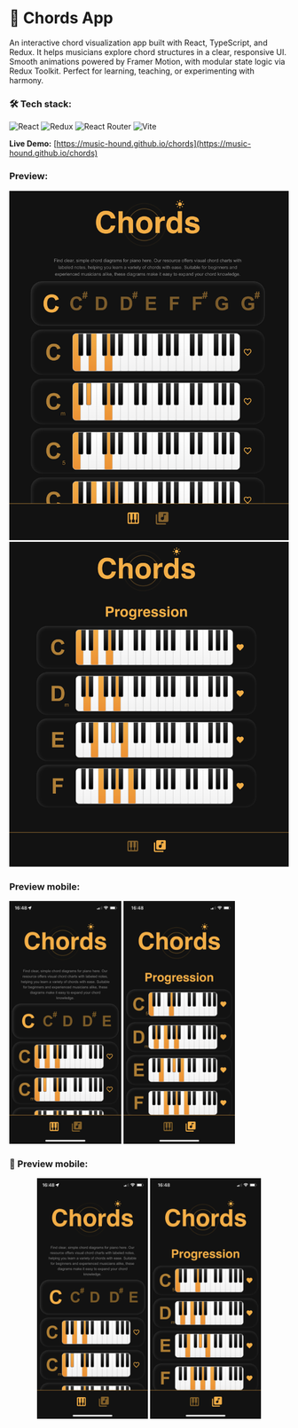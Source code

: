 # 🎵 Chords App

An interactive chord visualization app built with React, TypeScript, and Redux.
It helps musicians explore chord structures in a clear, responsive UI. Smooth animations powered by Framer Motion, with modular state logic via Redux Toolkit.
Perfect for learning, teaching, or experimenting with harmony.

<h3>🛠 Tech stack:</h3>

![React](https://img.shields.io/badge/react-%2320232a.svg?style=for-the-badge&logo=react&logoColor=%2361DAFB)
![Redux](https://img.shields.io/badge/redux-%23593d88.svg?style=for-the-badge&logo=redux&logoColor=white)
![React Router](https://img.shields.io/badge/React_Router-CA4245?style=for-the-badge&logo=react-router&logoColor=white)
![Vite](https://img.shields.io/badge/vite-%23646CFF.svg?style=for-the-badge&logo=vite&logoColor=white)

**Live Demo:** [https://music-hound.github.io/chords](https://music-hound.github.io/chords)


<h3>Preview:</h3>
<img src="/public/preview.png" />
<img src="/public/preview_2.png" />

<h3>Preview mobile:</h3>
<img style="width:40%" src="/public/mobile_preview.png" />
<img style="width:40%" src="/public/mobile_preview_2.png" />

<h3>📱 Preview mobile:</h3>

<p align="center">
  <img src="/public/mobile_preview.png" width="200" />
  <img src="/public/mobile_preview_2.png" width="200" />
</p>
